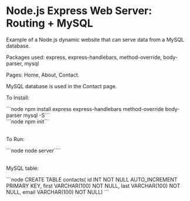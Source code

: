 # Node.js Express Web Server: Routing + MySQL
<p>Example of a Node.js dynamic website that can serve data from a MySQL database.</p>
<p>Packages used: express, express-handlebars, method-override, body-parser, mysql</p>
<p>Pages: Home, About, Contact.</p>
<p>MySQL database is used in the Contact page.</p>

<p>To Install:</p>
```node npm install express express-handlebars method-override body-parser mysql -S```
<br>```node npm init```
<br><br>

<p>To Run:</p>
```node node server````
<br><br>

<p>MySQL table:</p>
```node
CREATE TABLE contacts(
id INT NOT NULL AUTO_INCREMENT PRIMARY KEY,
first VARCHAR(100) NOT NULL,
last VARCHAR(100) NOT NULL,
email VARCHAR(100) NOT NULL)
```
